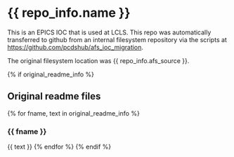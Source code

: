 # {{ repo_info.name }}
This is an EPICS IOC that is used at LCLS. This repo was automatically transferred to github from an internal filesystem repository via the scripts at https://github.com/pcdshub/afs_ioc_migration.

The original filesystem location was {{ repo_info.afs_source }}.


{% if original_readme_info %}
## Original readme files
{% for fname, text in original_readme_info %}
### {{ fname }}
{{ text }}
{% endfor %}
{% endif %}
